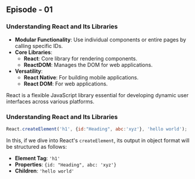 ## Episode  - 01

### Understanding React and Its Libraries
- **Modular Functionality**: Use individual components or entire pages by calling specific IDs.
- **Core Libraries**:
  - **React**: Core library for rendering components.
  - **ReactDOM**: Manages the DOM for web applications.
- **Versatility**:
  - **React Native**: For building mobile applications.
  - **React DOM**: For web applications.

React is a flexible JavaScript library essential for developing dynamic user interfaces across various platforms.

### Understanding React and Its Libraries
```javascript
React.createElement('h1', {id:"Heading", abc:'xyz'}, 'hello world');
```
In this, if we dive into React's `createElement`, its output in object format will be structured as follows:

- **Element Tag**: `'h1'`
- **Properties**: `{id: "Heading", abc: 'xyz'}`
- **Children**: `'hello world'`
